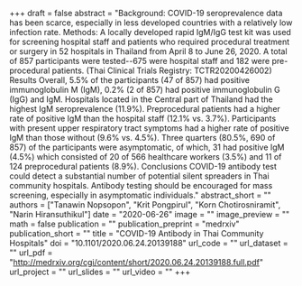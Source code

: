 +++
draft = false
abstract = "Background: COVID-19 seroprevalence data has been scarce, especially in less developed countries with a relatively low infection rate. Methods: A locally developed rapid IgM/IgG test kit was used for screening hospital staff and patients who required procedural treatment or surgery in 52 hospitals in Thailand from April 8 to June 26, 2020. A total of 857 participants were tested--675 were hospital staff and 182 were pre-procedural patients. (Thai Clinical Trials Registry: TCTR20200426002) Results Overall, 5.5% of the participants (47 of 857) had positive immunoglobulin M (IgM), 0.2% (2 of 857) had positive immunoglobulin G (IgG) and IgM. Hospitals located in the Central part of Thailand had the highest IgM seroprevalence (11.9%). Preprocedural patients had a higher rate of positive IgM than the hospital staff (12.1% vs. 3.7%). Participants with present upper respiratory tract symptoms had a higher rate of positive IgM than those without (9.6% vs. 4.5%). Three quarters (80.5%, 690 of 857) of the participants were asymptomatic, of which, 31 had positive IgM (4.5%) which consisted of 20 of 566 healthcare workers (3.5%) and 11 of 124 preprocedural patients (8.9%). Conclusions COVID-19 antibody test could detect a substantial number of potential silent spreaders in Thai community hospitals. Antibody testing should be encouraged for mass screening, especially in asymptomatic individuals."
abstract_short = ""
authors = ["Tanawin Nopsopon", "Krit Pongpirul", "Korn Chotirosniramit", "Narin Hiransuthikul"]
date = "2020-06-26"
image = ""
image_preview = ""
math = false
publication = ""
publication_preprint = "medrxiv"
publication_short = ""
title = "COVID-19 Antibody in Thai Community Hospitals"
doi = "10.1101/2020.06.24.20139188"
url_code = ""
url_dataset = ""
url_pdf = "http://medrxiv.org/cgi/content/short/2020.06.24.20139188.full.pdf"
url_project = ""
url_slides = ""
url_video = ""
+++